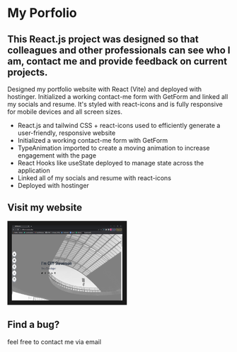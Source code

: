 # My Porfolio

## This React.js project was designed so that colleagues and other professionals can see who I am, contact me and provide feedback on current projects.  

Designed my portfolio website with React (Vite) and deployed with hostinger. Initialized a working contact-me form with GetForm and linked all my socials and resume. It's styled with react-icons and is fully responsive for mobile devices and all screen sizes.

* React.js and tailwind CSS + react-icons used to efficiently generate a user-friendly, responsive website
* Initialized a working contact-me form with GetForm
* TypeAnimation imported to create a moving animation to increase engagement with the page
* React Hooks like useState deployed to manage state across the application
* Linked all of my socials and resume with react-icons
* Deployed with hostinger

## Visit my website
<a href="cliffstevensonsites.online" target="_blank">
  <img src="Screenshot_20230124_012509.png" alt="watch video" width=250 height=170 border=10 />
</a>

## Find a bug? 
feel free to contact me via email

